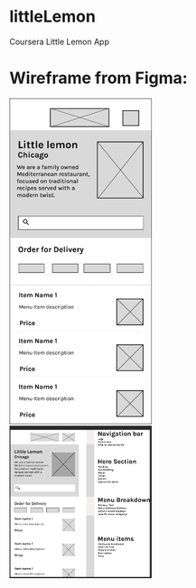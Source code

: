 # littleLemon
Coursera Little Lemon App

# Wireframe from Figma:
<img src="https://github.com/NoxXxZo/littleLemon/blob/main/Wireframe.png" alt="Wireframe" width="50%"/>
<img src="https://github.com/NoxXxZo/littleLemon/blob/main/wireframeFigma.png" alt="Wireframe" width="50%"/>

